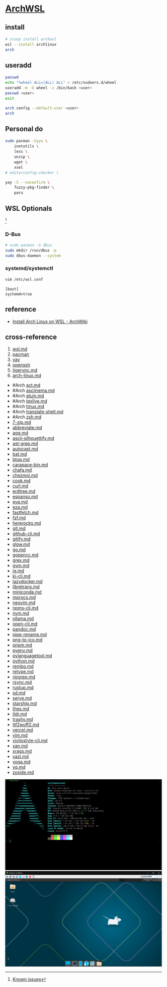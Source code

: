 # [ArchWSL](https://github.com/yuk7/ArchWSL)

## install

```sh
# scoop install archwsl
wsl --install archlinux
arch
```

## useradd

```sh
passwd
echo "%wheel ALL=(ALL) ALL" > /etc/sudoers.d/wheel
useradd -m -G wheel -s /bin/bash <user>
passwd <user>
exit
```

```sh
arch config --default-user <user>
arch
```

## Personal do

```sh
sudo pacman -Syyu \
	inetutils \
	less \
	unzip \
	wget \
	xsel
# editorconfig-checker \
```

```sh
yay -S --noconfirm \
	fuzzy-pkg-finder \
	paru
```

## WSL Optionals

[^1]

### D-Bus

```sh
# sudo pacman -S dbus
sudo mkdir /run/dbus -p
sudo dbus-daemon --system
```

### systemd/systemctl

```sh
vim /etc/wsl.conf
```

```
[boot]
systemd=true
```

## reference

- [Install Arch Linux on WSL - ArchWiki](https://wiki.archlinux.org/title/Install_Arch_Linux_on_WSL)

## cross-reference

1. [wsl.md](/os/windows/wsl.md)
2. [pacman](bin/_arch/pacman.md)
3. [yay](bin/_arch/yay.md)
4. [openssh](bin/_arch/openssh.md)
5. [tigervnc.md](/opt/_arch/tigervnc.md)
6. [arch-linux.md](/os/arch/arch-linux.md)

- #Arch [act.md](/bin/_arch/act.md)
- #Arch [asciinema.md](/bin/_arch/asciinema.md)
- #Arch [atuin.md](/bin/_arch/atuin.md)
- #Arch [texlive.md](/bin/_arch/texlive.md)
- #Arch [tmux.md](/bin/_arch/tmux/tmux.md)
- #Arch [translate-shell.md](/bin/_arch/translate-shell.md)
- #Arch [zsh.md](/bin/_arch/zsh/zsh.md)
- [7-zip.md](/bin/7-zip.md)
- [abbreviate.md](/bin/abbreviate.md)
- [agg.md](/bin/agg.md)
- [ascii-silhouettify.md](/bin/ascii-silhouettify.md)
- [ast-grep.md](/bin/ast-grep.md)
- [autocast.md](/bin/autocast.md)
- [bat.md](/bin/bat.md)
- [btop.md](/bin/btop.md)
- [carapace-bin.md](/bin/carapace-bin.md)
- [chafa.md](/bin/chafa.md)
- [chezmoi.md](/bin/chezmoi.md)
- [cook.md](/bin/cook.md)
- [curl.md](/bin/curl.md)
- [erdtree.md](/bin/erdtree.md)
- [espanso.md](/opt/espanso.md)
- [eva.md](/bin/eva.md)
- [eza.md](/bin/eza.md)
- [fastfetch.md](/bin/fastfetch.md)
- [fzf.md](/bin/fzf.md)
- [hererocks.md](/lib/lua/hererocks.md)
- [git.md](/bin/git/git.md)
- [github-cli.md](/bin/github-cli/github-cli.md)
- [gitify.md](/opt/gitify.md)
- [glow.md](/bin/glow.md)
- [go.md](/lib/go/go.md)
- [gopencc.md](/bin/gopencc.md)
- [grex.md](/bin/grex.md)
- [gvm.md](/lib/go/gvm.md)
- [jq.md](/bin/jq.md)
- [ki-cli.md](/bin/ki-cli.md)
- [lazydocker.md](/bin/lazydocker.md)
- [libretrans.md](/bin/libretrans.md)
- [miniconda.md](/lib/python/miniconda.md)
- [mprocs.md](/bin/mprocs.md)
- [neovim.md](/bin/neovim/neovim.md)
- [npms-cli.md](/bin/npms-cli.md)
- [nvm.md](/lib/nodejs/nvm.md)
- [ollama.md](/bin/ollama.md)
- [open-cli.md](/bin/open-cli.md)
- [pandoc.md](/bin/pandoc.md)
- [pipe-rename.md](/bin/pipe-rename.md)
- [png-to-ico.md](/bin/png-to-ico.md)
- [pnpm.md](/lib/nodejs/pnpm.md)
- [pyenv.md](/lib/python/pyenv.md)
- [pylanguagetool.md](/bin/pylanguagetool.md)
- [python.md](/lib/python/python.md)
- [rembg.md](/bin/rembg.md)
- [retype.md](/Web/retype.md)
- [ripgrep.md](/bin/ripgrep.md)
- [rsync.md](/bin/rsync.md)
- [rustup.md](/lib/rust/rustup.md)
- [sd.md](/bin/sd.md)
- [serve.md](/bin/serve.md)
- [starship.md](/bin/starship.md)
- [thes.md](/bin/thes.md)
- [tldr.md](/bin/tldr.md)
- [trashy.md](/bin/trashy.md)
- [ttf2woff2.md](/bin/ttf2woff2.md)
- [vercel.md](/bin/vercel.md)
- [vim.md](/bin/vim/vim.md)
- [vivliostyle-cli.md](/bin/vivliostyle-cli.md)
- [xan.md](/bin/xan.md)
- [xrags.md](/bin/xrags.md)
- [yazi.md](/bin/yazi.md)
- [yoga.md](/bin/yoga.md)
- [yq.md](/bin/yq.md)
- [zoxide.md](/bin/zoxide.md)

[^1]: [Known issues](https://wsldl-pg.github.io/ArchW-docs/Known-issues/)

![archwsl_01](/_image/os/archwsl_01.png)
![archwsl_02](/_image/os/archwsl_02.png)
